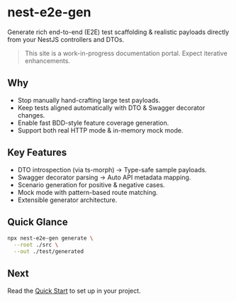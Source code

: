 # nest-e2e-gen

Generate rich end-to-end (E2E) test scaffolding & realistic payloads directly from your NestJS controllers and DTOs.

> This site is a work-in-progress documentation portal. Expect iterative enhancements.

## Why
- Stop manually hand-crafting large test payloads.
- Keep tests aligned automatically with DTO & Swagger decorator changes.
- Enable fast BDD-style feature coverage generation.
- Support both real HTTP mode & in-memory mock mode.

## Key Features
- DTO introspection (via ts-morph) → Type-safe sample payloads.
- Swagger decorator parsing → Auto API metadata mapping.
- Scenario generation for positive & negative cases.
- Mock mode with pattern-based route matching.
- Extensible generator architecture.

## Quick Glance
```bash
npx nest-e2e-gen generate \
  --root ./src \
  --out ./test/generated
```

## Next
Read the [Quick Start](./getting-started) to set up in your project.

